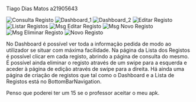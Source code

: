 Tiago Dias Matos
a21905643

![](prints/consulta_registos.png?raw=true "Consulta Registo")
![](prints/dashboard_1.png?raw=true "Dashboard_1")
![](prints/dashboard_2.png?raw=true "Dashboard_2")
![](prints/editar_registo.png?raw=true "Editar Registo")
![](prints/lista_registos.png?raw=true "Listar Registos")
![](prints/msg_editar_registo.png?raw=true "Msg Editar Registo")
![](prints/msg_novo_registo.png?raw=true "Msg Novo Registo")
![](prints/msg_registo_eliminado.png?raw=true "Msg Eliminar Registo")
![](prints/novo_registo.png?raw=true "Novo Registo")


No Dashboard é possível ver toda a informação pedida de modo ao utilizador se situar com máxima facilidade.
Na página da Lista dos Registos é possível clicar em cada registo, abrindo a página de consulta do mesmo.
É possível ainda eliminar o registo através de um swipe para a esquerda e aceder à página de edição através de swipe para a direita.
Há ainda uma página de criação de registos que tal como o Dashboard e a Lista de Registos está no BottomBarNavigation.

Penso que poderei ter um 15 se o professor aceitar o meu apk.
